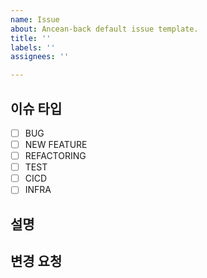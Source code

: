 ```yaml
---
name: Issue
about: Ancean-back default issue template.
title: ''
labels: ''
assignees: ''

---
```


## 이슈 타입

- [ ] BUG
- [ ] NEW FEATURE
- [ ] REFACTORING
- [ ] TEST
- [ ] CICD
- [ ] INFRA 

## 설명


## 변경 요청
<!--해당 이슈가 개선되기 위해서 변경되어야 할 부분에 대해서 알려주세요.-->